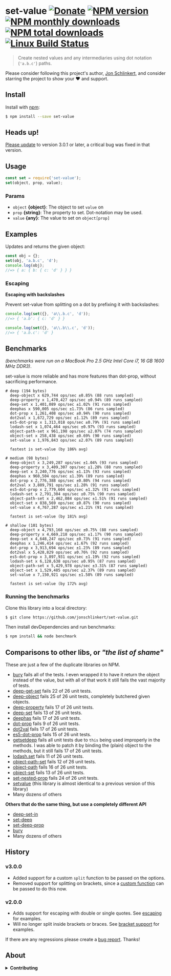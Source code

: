 # set-value [![Donate](https://img.shields.io/badge/Donate-PayPal-green.svg)](https://www.paypal.com/cgi-bin/webscr?cmd=_s-xclick&hosted_button_id=W8YFZ425KND68) [![NPM version](https://img.shields.io/npm/v/set-value.svg?style=flat)](https://www.npmjs.com/package/set-value) [![NPM monthly downloads](https://img.shields.io/npm/dm/set-value.svg?style=flat)](https://npmjs.org/package/set-value) [![NPM total downloads](https://img.shields.io/npm/dt/set-value.svg?style=flat)](https://npmjs.org/package/set-value) [![Linux Build Status](https://img.shields.io/travis/jonschlinkert/set-value.svg?style=flat&label=Travis)](https://travis-ci.org/jonschlinkert/set-value)

> Create nested values and any intermediaries using dot notation (`'a.b.c'`) paths.

Please consider following this project's author, [Jon Schlinkert](https://github.com/jonschlinkert), and consider starring the project to show your :heart: and support.

## Install

Install with [npm](https://www.npmjs.com/):

```sh
$ npm install --save set-value
```

## Heads up!

[Please update](https://github.com/update/update) to version 3.0.1 or later, a critical bug was fixed in that version.

## Usage

```js
const set = require('set-value');
set(object, prop, value);
```

### Params

* `object` **{object}**: The object to set `value` on
* `prop` **{string}**: The property to set. Dot-notation may be used.
* `value` **{any}**: The value to set on `object[prop]`

## Examples

Updates and returns the given object:

```js
const obj = {};
set(obj, 'a.b.c', 'd');
console.log(obj);
//=> { a: { b: { c: 'd' } } }
```

### Escaping

**Escaping with backslashes**

Prevent set-value from splitting on a dot by prefixing it with backslashes:

```js
console.log(set({}, 'a\\.b.c', 'd'));
//=> { 'a.b': { c: 'd' } }

console.log(set({}, 'a\\.b\\.c', 'd'));
//=> { 'a.b.c': 'd' }
```

## Benchmarks

_(benchmarks were run on a MacBook Pro 2.5 GHz Intel Core i7, 16 GB 1600 MHz DDR3)_.

set-value is more reliable and has more features than dot-prop, without sacrificing performance.

```
# deep (194 bytes)
  deep-object x 629,744 ops/sec ±0.85% (88 runs sampled)
  deep-property x 1,470,427 ops/sec ±0.94% (89 runs sampled)
  deep-set x 1,401,089 ops/sec ±1.02% (91 runs sampled)
  deephas x 590,005 ops/sec ±1.73% (86 runs sampled)
  dot-prop x 1,261,408 ops/sec ±0.94% (90 runs sampled)
  dot2val x 1,672,729 ops/sec ±1.12% (89 runs sampled)
  es5-dot-prop x 1,313,018 ops/sec ±0.79% (91 runs sampled)
  lodash-set x 1,074,464 ops/sec ±0.97% (93 runs sampled)
  object-path-set x 961,198 ops/sec ±2.07% (74 runs sampled)
  object-set x 258,438 ops/sec ±0.69% (90 runs sampled)
  set-value x 1,976,843 ops/sec ±2.07% (89 runs sampled)

  fastest is set-value (by 186% avg)

# medium (98 bytes)
  deep-object x 3,249,287 ops/sec ±1.04% (93 runs sampled)
  deep-property x 3,409,307 ops/sec ±1.28% (88 runs sampled)
  deep-set x 3,240,776 ops/sec ±1.13% (93 runs sampled)
  deephas x 960,504 ops/sec ±1.39% (89 runs sampled)
  dot-prop x 2,776,388 ops/sec ±0.80% (94 runs sampled)
  dot2val x 3,889,791 ops/sec ±1.28% (91 runs sampled)
  es5-dot-prop x 2,779,604 ops/sec ±1.32% (91 runs sampled)
  lodash-set x 2,791,304 ops/sec ±0.75% (90 runs sampled)
  object-path-set x 2,462,084 ops/sec ±1.51% (91 runs sampled)
  object-set x 838,569 ops/sec ±0.87% (90 runs sampled)
  set-value x 4,767,287 ops/sec ±1.21% (91 runs sampled)

  fastest is set-value (by 181% avg)

# shallow (101 bytes)
  deep-object x 4,793,168 ops/sec ±0.75% (88 runs sampled)
  deep-property x 4,669,218 ops/sec ±1.17% (90 runs sampled)
  deep-set x 4,648,247 ops/sec ±0.73% (91 runs sampled)
  deephas x 1,246,414 ops/sec ±1.67% (92 runs sampled)
  dot-prop x 3,913,694 ops/sec ±1.23% (89 runs sampled)
  dot2val x 5,428,829 ops/sec ±0.76% (92 runs sampled)
  es5-dot-prop x 3,897,931 ops/sec ±1.19% (92 runs sampled)
  lodash-set x 6,128,638 ops/sec ±0.95% (87 runs sampled)
  object-path-set x 5,429,978 ops/sec ±3.31% (87 runs sampled)
  object-set x 1,529,485 ops/sec ±2.37% (89 runs sampled)
  set-value x 7,150,921 ops/sec ±1.58% (89 runs sampled)

  fastest is set-value (by 172% avg)

```

### Running the benchmarks

Clone this library into a local directory:

```sh
$ git clone https://github.com/jonschlinkert/set-value.git
```

Then install devDependencies and run benchmarks:

```sh
$ npm install && node benchmark
```

## Comparisons to other libs, or _"the list of shame"_

These are just a few of the duplicate libraries on NPM.

* [bury](https://github.com/kalmbach/bury) fails all of the tests. I even wrapped it to have it return the object instead of the value, but with all of that work it still fails the vast majority of tests.
* [deep-get-set](https://github.com/acstll/deep-get-set) fails 22 of 26 unit tests.
* [deep-object](https://github.com/ayushgp/deep-object) fails 25 of 26 unit tests, completely butchered given objects.
* [deep-property](https://github.com/mikattack/node-deep-property) fails 17 of 26 unit tests.
* [deep-set](https://github.com/klaemo/deep-set) fails 13 of 26 unit tests.
* [deephas](https://github.com/sharpred/deepHas) fails 17 of 26 unit tests.
* [dot-prop](https://github.com/sindresorhus/dot-prop) fails 9 of 26 unit tests.
* [dot2val](https://github.com/yangg/dot2val) fails 17 of 26 unit tests.
* [es5-dot-prop](https://github.com/sindresorhus/dot-prop) fails 15 of 26 unit tests.
* [getsetdeep](https://github.com/bevry/getsetdeep) fails all unit tests due to `this` being used improperly in the methods. I was able to patch it by binding the (plain) object to the methods, but it still fails 17 of 26 unit tests.
* [lodash.set](https://lodash.com/) fails 11 of 26 unit tests.
* [object-path-set](https://github.com/skratchdot/object-path-set) fails 12 of 26 unit tests.
* [object-path](https://github.com/mariocasciaro/object-path) fails 16 of 26 unit tests.
* [object-set](https://github.com/gearcase/object-set) fails 13 of 26 unit tests.
* [set-nested-prop](https://github.com/tiaanduplessis/set-nested-prop) fails 24 of 26 unit tests.
* [setvalue](https://github.com/blakeembrey/setvalue) (this library is almost identical to a previous version of this library)
* Many dozens of others

**Others that do the same thing, but use a completely different API**

* [deep-set-in](https://github.com/KulikovskyIgor/deep-set-in)
* [set-deep](https://github.com/radubrehar/set-deep)
* [set-deep-prop](https://github.com/mmckelvy/set-deep-prop)
* [bury](https://github.com/kalmbach/bury)
* Many dozens of others

## History

### v3.0.0

* Added support for a custom `split` function to be passed on the options.
* Removed support for splitting on brackets, since a [custom function](https://github.com/jonschlinkert/split-string) can be passed to do this now.

### v2.0.0

* Adds support for escaping with double or single quotes. See [escaping](#escaping) for examples.
* Will no longer split inside brackets or braces. See [bracket support](#bracket-support) for examples.

If there are any regressions please create a [bug report](../../issues/new). Thanks!

## About

<details>
<summary><strong>Contributing</strong></summary>

Pull requests an